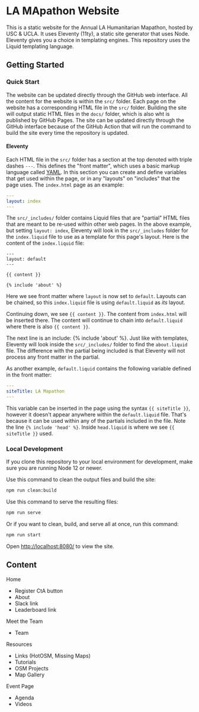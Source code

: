 # LA MApathon Website

This is a static website for the Annual LA Humanitarian Mapathon, hosted by USC & UCLA.  It uses Eleventy (11ty), a static site generator that uses Node.  Eleventy gives you a choice in templating engines.  This repository uses the Liquid templating language.

## Getting Started

### Quick Start

The website can be updated directly through the GitHub web interface.  All the content for the website is within the `src/` folder.  Each page on the website has a corresponding HTML file in the `src/` folder.  Building the site will output static HTML files in the `docs/` folder, which is also wht is published by GitHub Pages.  The site can be updated directly through the GitHub interface because of the GitHub Action that will run the command to build the site every time the repository is updated.

#### Eleventy

Each HTML file in the `src/` folder has a section at the top denoted with triple dashes `---`.  This defines the "front matter", which uses a basic markup language called [YAML](https://www.cloudbees.com/blog/yaml-tutorial-everything-you-need-get-started).  In this section you can create and define variables that get used within the page, or in any "layouts" on "includes" that the page uses.  The `index.html` page as an example:

``` yaml
---
layout: index
---
```

The `src/_includes/` folder contains Liquid files that are "partial" HTML files that are meant to be re-used within other web pages.  In the above example, but setting `layout: index`, Eleventy will look in the `src/_includes` folder for the `index.liquid` file to use as a template for this page's layout.  Here is the content of the `index.liquid` file:

``` liquid
---
layout: default
---

{{ content }}

{% include 'about' %}
```

Here we see front matter where `layout` is now set to `default`.  Layouts can be chained, so this `index.liquid` file is using `default.liquid` as *its* layout.

Continuing down, we see `{{ content }}`.  The content from `index.html` will be inserted there.  The content will continue to chain into `default.liquid` where there is also `{{ content }}`.

The next line is an include: {% include 'about' %}.  Just like with templates, Eleventy will look inside the `src/_includes/` folder to find the `about.liquid` file.  The difference with the partial being included is that Eleventy will not process any front matter in the partial.

As another example, `default.liquid` contains the following variable defined in the front matter:

``` yaml
---
siteTitle: LA Mapathon
---
```

This variable can be inserted in the page using the syntax `{{ siteTitle }}`, however it doesn't appear anywhere within the `default.liquid` file.  That's because it can be used within any of the partials included in the file.  Note the line `{% include 'head' %}`.  Inside `head.liquid` is where we see `{{ siteTitle }}` used.

### Local Development

If you clone this repository to your local environment for development, make sure you are running Node 12 or newer.

Use this command to clean the output files and build the site:

``` bash
npm run clean:build
```

Use this command to serve the resulting files:

``` bash
npm run serve
```

Or if you want to clean, build, and serve all at once, run this command:

``` bash
npm run start
```

Open [http://localhost:8080/](http://localhost:8080/) to view  the site.

## Content

Home

- Register CtA button
- About
- Slack link
- Leaderboard link

Meet the Team

- Team

Resources

- Links (HotOSM, Missing Maps)
- Tutorials
- OSM Projects
- Map Gallery

Event Page

- Agenda
- Videos

